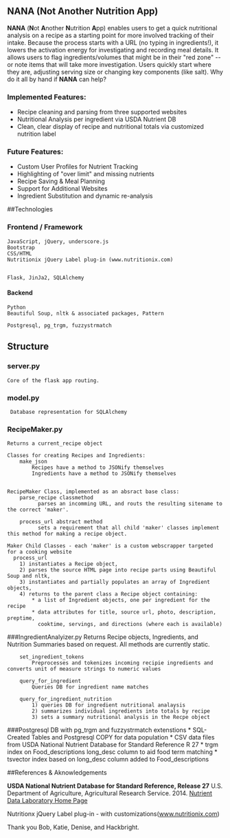 ## NANA (Not Another Nutrition App)

**NANA** (**N**ot **A**nother **N**utrition **A**pp) enables users to get a quick nutritional analysis on a recipe as a starting point for more involved tracking of their intake.  Because the process starts with a URL (no typing in ingredients!), it lowers the activation energy for investigating and recording meal details.  It allows users to flag ingredients/volumes that might be in their "red zone" -- or note items that will take more investigation.  Users quickly start where they are, adjusting serving size or changing key components (like salt).  Why do it all by hand if **NANA** can help?

### Implemented Features:

- Recipe cleaning and parsing from three supported websites
- Nutritional Analysis per ingredient via USDA Nutrient DB
- Clean, clear display of recipe and nutritional totals via customized nutrition label

### Future Features:
- Custom User Profiles for Nutrient Tracking
- Highlighting of "over limit" and missing nutrients
- Recipe Saving & Meal Planning
- Support for Additional Websites
- Ingredient Substitution and dynamic re-analysis

##Technologies
### Frontend / Framework
    JavaScript, jQuery, underscore.js
    Bootstrap
    CSS/HTML
    Nutritionix jQuery Label plug-in (www.nutritionix.com)
    
    
    Flask, JinJa2, SQLAlchemy

#### Backend
	Python
	Beautiful Soup, nltk & associated packages, Pattern

	Postgresql, pg_trgm, fuzzystrmatch
	
## Structure
### server.py
    Core of the flask app routing.

### model.py
     Database representation for SQLAlchemy


### RecipeMaker.py
    Returns a current_recipe object

    Classes for creating Recipes and Ingredients:
        make_json
    	    Recipes have a method to JSONify themselves
    	    Ingredients have a method to JSONify themselves


    RecipeMaker Class, implemented as an absract base class:
	    parse_recipe classmethod
		      parses an incomming URL, and routs the resulting sitename to the correct 'maker'.  
	
	    process_url abstract method
		      sets a requirement that all child 'maker' classes implement this method for making a recipe object.

    Maker Child Classes - each 'maker' is a custom webscrapper targeted for a cooking website
      process_url
	    1) instantiates a Recipe object, 
	    2) parses the source HTML page into recipe parts using Beautiful Soup and nltk, 
	    3) instantiates and partially populates an array of Ingredient objects, 
	    4) returns to the parent class a Recipe object containing: 
	        * a list of Ingredient objects, one per ingredient for the recipe
	        * data attributes for title, source url, photo, description, preptime, 
	          cooktime, servings, and directions (where each is available)


###IngredientAnalyizer.py
    Returns Recipe objects, Ingredients, and Nutrition Summaries based on request.
    All methods are currently static.
  
	  	set_ingredient_tokens
	  		Preprocesses and tokenizes incoming recipie ingredients and converts unit of measure strings to numeric values
	  	
	  	query_for_ingredient
	  		Queries DB for ingredient name matches
	  	
	  	query_for_ingredient_nutrition
	  		1) queries DB for ingredient nutritional analaysis
	  		2) summarizes individual ingredients into totals by recipe
	  		3) sets a summary nutritional analysis in the Recpe object


###Postgresql DB with pg_trgm and fuzzystrmatch extenstions
  	* SQL-Created Tables and Postgresql COPY for data population
  	* CSV data files from USDA National Nutrient Database for Standard Reference R 27
  	* trgm index on Food_descriptions long_desc column to aid food term matching
  	* tsvector index based on long_desc column added to Food_descriptions 


##References & Aknowledgements

**USDA National Nutrient Database for Standard Reference, Release 27** 
U.S. Department of Agriculture, Agricultural Research Service. 2014.
[Nutrient Data Laboratory Home Page](http://www.ars.usda.gov/nutrientdata)

Nutritionx jQuery Label plug-in - with customizations(www.nutritionix.com)

Thank you Bob, Katie, Denise, and Hackbright.
